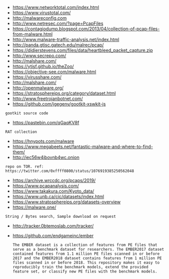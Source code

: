 * https://www.networktotal.com/index.html
* https://www.virustotal.com/
* http://malwareconfig.com
* http://www.netresec.com/?page=PcapFiles
* https://contagiodump.blogspot.com/2013/04/collection-of-pcap-files-from-malware.html
* http://www.malware-traffic-analysis.net/index.html
* http://panda.gtisc.gatech.edu/malrec/pcap/
* https://didierstevens.com/files/data/heartbleed_packet_capture.zip
* http://www.secrepo.com/
* http://malshare.com/
* https://ytisf.github.io/theZoo/
* https://objective-see.com/malware.html
* https://virusshare.com/
* http://malshare.com/
* http://openmalware.org/
* https://stratosphereips.org/category/dataset.html
* http://www.freetrojanbotnet.com/
* https://github.com/jgegeny/gootkit-xswkit-js

`gootkit source code`

* https://pastebin.com/qGaqKV8f

`RAT collection`

* https://hnypots.com/malware
* https://www.megabeets.net/fantastic-malware-and-where-to-find-them/
* http://iec56w4ibovnb4wc.onion

`repo on TOR. ref: https://twitter.com/0xffff0800/status/1076919385250562048`

* https://archive.wrccdc.org/pcaps/2019/
* https://www.pcapanalysis.com/
* https://www.takakura.com/Kyoto_data/
* https://www.unb.ca/cic/datasets/index.html
* https://www.stratosphereips.org/datasets-overview
* https://malware.one/

`String / Bytes search, Sample download on request`

* http://tracker.0btemoslab.com/tracker/
* https://github.com/endgameinc/ember

    `The EMBER dataset is a collection of features from PE files that serve as a benchmark dataset for researchers. The EMBER2017 dataset contained features from 1.1 million PE files scanned in or before 2017 and the EMBER2018 dataset contains features from 1 million PE files scanned in or before 2018. This repository makes it easy to reproducibly train the benchmark models, extend the provided feature set, or classify new PE files with the benchmark models.`